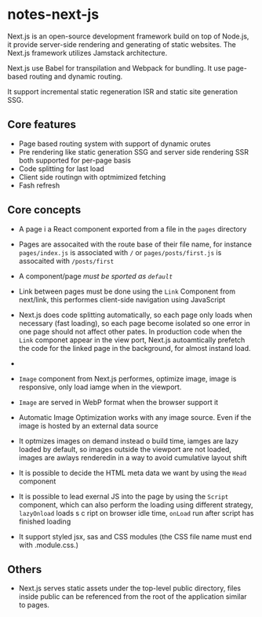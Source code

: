 # notes-next-js

Next.js is an open-source development framework build on top of Node.js, it provide server-side rendering and generating of static websites.
The Next.js framework utilizes Jamstack architecture.

Next.js use Babel for transpilation and Webpack for bundling.
It use page-based routing and dynamic routing.

It support incremental static regeneration ISR and static site generation SSG.


## Core features

- Page based routing system with support of dynamic orutes
- Pre rendering like static generation SSG and server side rendering SSR both supported for per-page basis
- Code splitting for last load
- Client side routingn with optmimized fetching
- Fash refresh


## Core concepts

- A page i a React component exported from a file in the `pages` directory
- Pages are assocaited with the route base of their file name, for instance `pages/index.js` is associated with `/` or `pages/posts/first.js` is assocaited with `/posts/first`
- A component/page *must be sported as `default`*
- Link between pages must be done using the `Link` Component from next/link, this performes client-side navigation using JavaScript
- Next.js does code splitting automatically, so each page only loads when necessary (fast loading), so each page become isolated so one error in one page should not affect other pates. In production code when the `Link` componet appear in the view port, Next.js autoamtically prefetch the code for the linked page in the background, for almost instand load.
- 
- `Image` component from Next.js performes, optimize image, image is responsive, only load iamge when in the viewport.
- `Image` are served in WebP format when the browser support it
- Automatic Image Optimization works with any image source. Even if the image is hosted by an external data source
- It optmizes images on demand instead o build time, iamges are lazy loaded by default, so images outside the viewport are not loaded, images are awlays renderedin in a way to avoid cumulative layout shift

- It is possible to decide the HTML meta data we want by using the `Head` component
- It is possible to lead exernal JS into the page by using the `Script` component, which can also perform the loading using different strategy, `lazyOnload` loads s c ript on browser idle time, `onLoad` run after script has finished loading

- It support styled jsx, sas and CSS modules (the CSS file name must end with .module.css.)

## Others
- Next.js serves static assets under the top-level public directory, files inside public can be referenced from the root of the application similar to pages.
